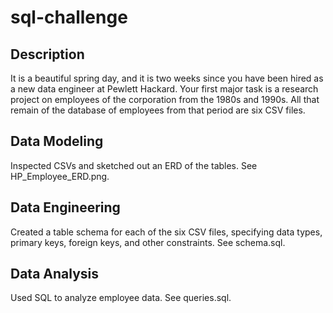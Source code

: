 # sql-challenge

## Description
It is a beautiful spring day, and it is two weeks since you have been hired as a new data engineer at Pewlett Hackard. Your first major task is a research project on employees of the corporation from the 1980s and 1990s. All that remain of the database of employees from that period are six CSV files.

## Data Modeling
Inspected CSVs and sketched out an ERD of the tables. See HP_Employee_ERD.png. 

## Data Engineering
Created a table schema for each of the six CSV files, specifying data types, primary keys, foreign keys, and other constraints. See schema.sql.

## Data Analysis
Used SQL to analyze employee data. See queries.sql.

